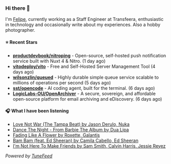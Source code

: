 ### Hi there 👋

I'm [Felipe](https://felipevm.com), currently working as a Staff Engineer at Transfeera, enthusiastic in technology and occasionally write about my experiences. Also a hobby photographer.

#### ⭐ Recent Stars
- **[productdevbook/nitroping](https://github.com/productdevbook/nitroping)** - Open-source, self-hosted push notification service built with Nuxt 4 &amp; Nitro. (1 day ago)
- **[vitodeploy/vito](https://github.com/vitodeploy/vito)** - Free and Self-Hosted  Server Management Tool (4 days ago)
- **[wilsonzlin/queued](https://github.com/wilsonzlin/queued)** - Highly durable simple queue service scalable to millions of operations per second (5 days ago)
- **[sst/opencode](https://github.com/sst/opencode)** - AI coding agent, built for the terminal. (6 days ago)
- **[LogicLabs-OU/OpenArchiver](https://github.com/LogicLabs-OU/OpenArchiver)** - A secure, sovereign, and affordable open-source platform for email archiving and eDiscovery. (6 days ago)

#### 🎧 What I have been listening
- [Love Not War (The Tampa Beat) by Jason Derulo, Nuka](https://open.spotify.com/track/4Lt6GXGzYsa1tgkv3nGSTm)
- [Dance The Night - From Barbie The Album by Dua Lipa](https://open.spotify.com/track/1vYXt7VSjH9JIM5oRRo7vA)
- [Fading Like A Flower by Roxette, Galantis](https://open.spotify.com/track/5THQw2QDTWwOP1Hj543Rb2)
- [Bam Bam (feat. Ed Sheeran) by Camila Cabello, Ed Sheeran](https://open.spotify.com/track/0QBzMgT7NIeoCYy3sJCof1)
- [I&#39;m Not Here To Make Friends by Sam Smith, Calvin Harris, Jessie Reyez](https://open.spotify.com/track/3i0FkJYlU4MFfYkjFHXXAM)

_Powered by [TuneFeed](https://tunefeed.app?ref=github.com)_
